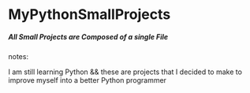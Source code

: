 # MyPythonSmallProjects

##### All Small Projects are Composed of a single File #####

notes:

I am still learning Python && these are projects that I decided to make to improve myself into a better Python programmer

